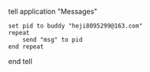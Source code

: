 tell application "Messages"

	set pid to buddy "heji8095299@163.com"
	repeat
		send "msg" to pid
	end repeat
end tell
